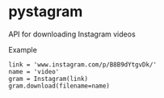 # pystagram

API for downloading Instagram videos

Example
```
link = 'www.instagram.com/p/B8B9dYtgvDk/'
name = 'video'
gram = Instagram(link)
gram.download(filename=name)
```
